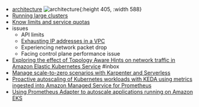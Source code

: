 - [architecture](https://aws.amazon.com/blogs/containers/de-mystifying-cluster-networking-for-amazon-eks-worker-nodes/)
  ![architecture](https://aws.github.io/aws-eks-best-practices/reliability/docs/images/eks-data-plane-connectivity.jpeg){:height 405, :width 588}
- [Running large clusters](https://aws.github.io/aws-eks-best-practices/reliability/docs/controlplane/#running-large-clusters)
- [Know limits and service quotas](https://aws.github.io/aws-eks-best-practices/reliability/docs/controlplane/#know-limits-and-service-quotas)
- issues
	- API limits
	- [Exhausting IP addresses in a VPC](https://aws.amazon.com/blogs/containers/addressing-ipv4-address-exhaustion-in-amazon-eks-clusters-using-private-nat-gateways/)
	- Experiencing network packet drop
	- Facing control plane performance issue
- [Exploring the effect of Topology Aware Hints on network traffic in Amazon Elastic Kubernetes Service](https://aws.amazon.com/blogs/containers/exploring-the-effect-of-topology-aware-hints-on-network-traffic-in-amazon-elastic-kubernetes-service/) #inbox
- [Manage scale-to-zero scenarios with Karpenter and Serverless](https://aws.amazon.com/blogs/containers/manage-scale-to-zero-scenarios-with-karpenter-and-serverless/)
- [Proactive autoscaling of Kubernetes workloads with KEDA using metrics ingested into Amazon Managed Service for Prometheus](https://aws.amazon.com/blogs/mt/proactive-autoscaling-kubernetes-workloads-keda-metrics-ingested-into-aws-amp/)
- [Using Prometheus Adapter to autoscale applications running on Amazon EKS](https://aws.amazon.com/blogs/mt/automated-scaling-of-applications-running-on-eks-using-custom-metric-collected-by-amazon-prometheus-using-prometheus-adapter/?nc1=b_rp)